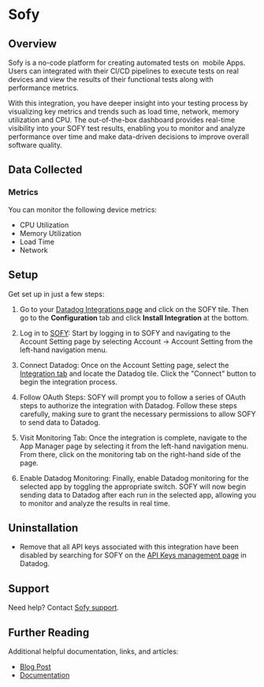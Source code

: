 # Sofy

## Overview

Sofy is a no-code platform for creating automated tests on  mobile Apps. Users can integrated with their CI/CD pipelines to execute tests on real devices and view the results of their functional tests along with performance metrics.

With this integration, you have deeper insight into your testing process by visualizing key metrics and trends such as load time, network, memory utilization and CPU. The out-of-the-box dashboard provides real-time visibility into your SOFY test results, enabling you to monitor and analyze performance over time and make data-driven decisions to improve overall software quality.

## Data Collected
### Metrics

You can monitor the following device metrics:
* CPU Utilization
* Memory Utilization
* Load Time 
* Network


## Setup
Get set up in just a few steps:

1. Go to your [Datadog Integrations page][1] and click on the SOFY tile. Then go to the **Configuration** tab and click **Install Integration** at the bottom.

2. Log in to [SOFY][2]: Start by logging in to SOFY and navigating to the Account Setting page by selecting Account -> Account Setting from the left-hand navigation menu.

3. Connect Datadog: Once on the Account Setting page, select the [Integration tab][3] and locate the Datadog tile. Click the "Connect" button to begin the integration process.

4. Follow OAuth Steps: SOFY will prompt you to follow a series of OAuth steps to authorize the integration with Datadog. Follow these steps carefully, making sure to grant the necessary permissions to allow SOFY to send data to Datadog.

5. Visit Monitoring Tab: Once the integration is complete, navigate to the App Manager page by selecting it from the left-hand navigation menu. From there, click on the monitoring tab on the right-hand side of the page.

6. Enable Datadog Monitoring: Finally, enable Datadog monitoring for the selected app by toggling the appropriate switch. SOFY will now begin sending data to Datadog after each run in the selected app, allowing you to monitor and analyze the results in real time.


## Uninstallation
* Remove that all API keys associated with this integration have been disabled by searching for SOFY on the [API Keys management page][4] in Datadog.

## Support
Need help? Contact [Sofy support][5].

## Further Reading
Additional helpful documentation, links, and articles:
* [Blog Post][6]
* [Documentation][7]


[1]: https://app.datadoghq.com/account/settings#integrations
[2]: https://portal.sofy.ai
[3]: https://portal.sofy.ai/app/user-settings?selectedTab=integration
[4]: https://app.datadoghq.com/organization-settings/api-keys
[5]: https://support.sofy.ai/support/tickets/new
[6]: https://sofy.ai/blog/
[7]: https://docs.sofy.ai